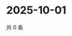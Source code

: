 # 2025-10-01

共 0 条

<!-- BEGIN ZHIHUQUESTIONS -->
<!-- 最后更新时间 Wed Oct 01 2025 20:22:54 GMT+0800 (China Standard Time) -->

<!-- END ZHIHUQUESTIONS -->
